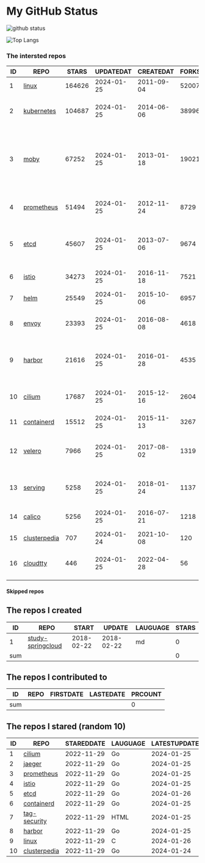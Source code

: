 # My GitHub Status

<img src="https://github-readme-stats-1.yihong0618.vercel.app/api?username=daoqingniu&show_icons=true&&&hide_title=true&count_private=true" alt="github status" />

![Top Langs](https://github-readme-stats-1.yihong0618.vercel.app/api/top-langs/?username=daoqingniu&layout=compact)

<!--START_SECTION:github_repos-->
### The intersted repos
| ID |                              REPO                               | STARS  | UPDATEDAT  | CREATEDAT  | FORKSCOUNT |                                                DESCRIPTIONS                                                |
|----|-----------------------------------------------------------------|--------|------------|------------|------------|------------------------------------------------------------------------------------------------------------|
|  1 | [linux](https://github.com/torvalds/linux)                      | 164626 | 2024-01-25 | 2011-09-04 |      52007 | Linux kernel source tree                                                                                   |
|  2 | [kubernetes](https://github.com/kubernetes/kubernetes)          | 104687 | 2024-01-25 | 2014-06-06 |      38996 | Production-Grade Container Scheduling and Management                                                       |
|  3 | [moby](https://github.com/moby/moby)                            |  67252 | 2024-01-25 | 2013-01-18 |      19021 | The Moby Project - a collaborative project for the container ecosystem to assemble container-based systems |
|  4 | [prometheus](https://github.com/prometheus/prometheus)          |  51494 | 2024-01-25 | 2012-11-24 |       8729 | The Prometheus monitoring system and time series database.                                                 |
|  5 | [etcd](https://github.com/etcd-io/etcd)                         |  45607 | 2024-01-25 | 2013-07-06 |       9674 | Distributed reliable key-value store for the most critical data of a distributed system                    |
|  6 | [istio](https://github.com/istio/istio)                         |  34273 | 2024-01-25 | 2016-11-18 |       7521 | Connect, secure, control, and observe services.                                                            |
|  7 | [helm](https://github.com/helm/helm)                            |  25549 | 2024-01-25 | 2015-10-06 |       6957 | The Kubernetes Package Manager                                                                             |
|  8 | [envoy](https://github.com/envoyproxy/envoy)                    |  23393 | 2024-01-25 | 2016-08-08 |       4618 | Cloud-native high-performance edge/middle/service proxy                                                    |
|  9 | [harbor](https://github.com/goharbor/harbor)                    |  21616 | 2024-01-25 | 2016-01-28 |       4535 | An open source trusted cloud native registry project that stores, signs, and scans content.                |
| 10 | [cilium](https://github.com/cilium/cilium)                      |  17687 | 2024-01-25 | 2015-12-16 |       2604 | eBPF-based Networking, Security, and Observability                                                         |
| 11 | [containerd](https://github.com/containerd/containerd)          |  15512 | 2024-01-25 | 2015-11-13 |       3267 | An open and reliable container runtime                                                                     |
| 12 | [velero](https://github.com/vmware-tanzu/velero)                |   7966 | 2024-01-25 | 2017-08-02 |       1319 | Backup and migrate Kubernetes applications and their persistent volumes                                    |
| 13 | [serving](https://github.com/knative/serving)                   |   5258 | 2024-01-25 | 2018-01-24 |       1137 | Kubernetes-based, scale-to-zero, request-driven compute                                                    |
| 14 | [calico](https://github.com/projectcalico/calico)               |   5256 | 2024-01-25 | 2016-07-21 |       1218 | Cloud native networking and network security                                                               |
| 15 | [clusterpedia](https://github.com/clusterpedia-io/clusterpedia) |    707 | 2024-01-24 | 2021-10-08 |        120 | The Encyclopedia of Kubernetes clusters                                                                    |
| 16 | [cloudtty](https://github.com/cloudtty/cloudtty)                |    446 | 2024-01-25 | 2022-04-28 |         56 | A Friendly Kubernetes CloudShell (Web Terminal) !                                                          |



#### Skipped repos
<!--END_SECTION:github_repos-->

<!--START_SECTION:my_github-->
## The repos I created
| ID  |                                 REPO                                 |   START    |   UPDATE   | LAUGUAGE | STARS |
|-----|----------------------------------------------------------------------|------------|------------|----------|-------|
|   1 | [study-springcloud](https://github.com/daoqingniu/study-springcloud) | 2018-02-22 | 2018-02-22 | md       |     0 |
| sum |                                                                      |            |            |          |     0 |

## The repos I contributed to
| ID  | REPO | FIRSTDATE | LASTEDATE | PRCOUNT |
|-----|------|-----------|-----------|---------|
| sum |      |           |           |       0 |

## The repos I stared (random 10)
| ID |                              REPO                               | STAREDDATE | LAUGUAGE | LATESTUPDATE |
|----|-----------------------------------------------------------------|------------|----------|--------------|
|  1 | [cilium](https://github.com/cilium/cilium)                      | 2022-11-29 | Go       | 2024-01-25   |
|  2 | [jaeger](https://github.com/jaegertracing/jaeger)               | 2022-11-29 | Go       | 2024-01-25   |
|  3 | [prometheus](https://github.com/prometheus/prometheus)          | 2022-11-29 | Go       | 2024-01-25   |
|  4 | [istio](https://github.com/istio/istio)                         | 2022-11-29 | Go       | 2024-01-25   |
|  5 | [etcd](https://github.com/etcd-io/etcd)                         | 2022-11-29 | Go       | 2024-01-26   |
|  6 | [containerd](https://github.com/containerd/containerd)          | 2022-11-29 | Go       | 2024-01-25   |
|  7 | [tag-security](https://github.com/cncf/tag-security)            | 2022-11-29 | HTML     | 2024-01-25   |
|  8 | [harbor](https://github.com/goharbor/harbor)                    | 2022-11-29 | Go       | 2024-01-25   |
|  9 | [linux](https://github.com/torvalds/linux)                      | 2022-11-29 | C        | 2024-01-26   |
| 10 | [clusterpedia](https://github.com/clusterpedia-io/clusterpedia) | 2022-11-29 | Go       | 2024-01-24   |

<!--END_SECTION:my_github-->
